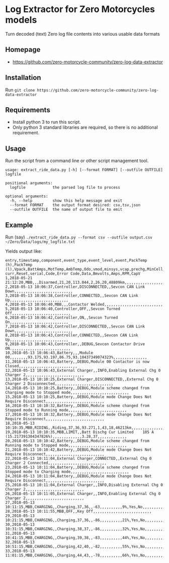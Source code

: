# Log Extractor for Zero Motorcycles models
Turn decoded (text) Zero log file contents into various usable data formats

## Homepage
* https://github.com/zero-motorcycle-community/zero-log-data-extractor

## Installation
Run `git clone https://github.com/zero-motorcycle-community/zero-log-data-extractor`

## Requirements
* Install python 3 to run this script.
* Only python 3 standard libraries are required, so there is no additional requirement.

## Usage
Run the script from a command line or other script management tool.

```
usage: extract_ride_data.py [-h] [--format FORMAT] [--outfile OUTFILE] logfile

positional arguments:
  logfile            the parsed log file to process

optional arguments:
  -h, --help         show this help message and exit
  --format FORMAT    the output format desired: csv,tsv,json
  --outfile OUTFILE  the name of output file to emit
```

## Example
Run (say) `./extract_ride_data.py --format csv --outfile output.csv ~/Zero/Data/logs/my_logfile.txt`

Yields output like:
```csv
entry,timestamp,component,event_type,event_level,event,PackTemp (h),PackTemp (l),Vpack,BattAmps,MotTemp,AmbTemp,Odo,vmod,minsys,vcap,prechg,MinCell,MaxPackTemp,PackSOC,MbbChgEn,BmsChgEn,batt curr,Reset,serial,Code,Error Code,Data,Bmvolts,Amps,RPM,CapV
1,2018-05-21 21:12:20,MBB,,,Disarmed,21,20,113.044,2,26,20,48809km,,,,,,,,,,,,,,,,,,,
2,2018-05-13 10:06:37,Controller,DISCONNECTED,,Sevcon CAN Link Down,,,,,,,,,,,,,,,,,,,,,,,,,,
3,2018-05-13 10:06:38,Controller,CONNECTED,,Sevcon CAN Link Up,,,,,,,,,,,,,,,,,,,,,,,,,,
4,2018-05-13 10:06:40,MBB,,,Contactor Welded,,,,,,,,,,,,,,,,,,,,,,,,,,
5,2018-05-13 10:06:40,Controller,OFF,,Sevcon Turned Off,,,,,,,,,,,,,,,,,,,,,,,,,,
6,2018-05-13 10:06:42,Controller,ON,,Sevcon Turned On,,,,,,,,,,,,,,,,,,,,,,,,,,
7,2018-05-13 10:06:42,Controller,DISCONNECTED,,Sevcon CAN Link Down,,,,,,,,,,,,,,,,,,,,,,,,,,
8,2018-05-13 10:06:43,Controller,CONNECTED,,Sevcon CAN Link Up,,,,,,,,,,,,,,,,,,,,,,,,,,
9,2018-05-13 10:06:43,Controller,,DEBUG,Sevcon Contactor Drive ON.,,,,,,,,,,,,,,,,,,,,,,,,,,
10,2018-05-13 10:06:43,Battery,,,Module 00,,,,,,,,93.175,93.197,86.75,93.10437349074323%,,,,,,,,,,,,,,,
11,2018-05-13 10:06:43,Battery,,DEBUG,Module 00 Contactor is now Closed,,,,,,,,,,,,,,,,,,,,,,,,,,
12,2018-05-13 10:06:43,External Charger,,INFO,Enabling External Chg 0 Charger 2,,,,,,,,,,,,,,,,,,,,,,,,,,
13,2018-05-13 10:10:25,External Charger,DISCONNECTED,,External Chg 0 Charger 2 Disconnected,,,,,,,,,,,,,,,,,,,,,,,,,,
14,2018-05-13 10:10:25,Battery,,DEBUG,Module scheme changed from Charging mode to Stopped mode,,,,,,,,,,,,,,,,,,,,,,,,,,
15,2018-05-13 10:10:25,Battery,,DEBUG,Module mode Change Does Not Require Disconnect,,,,,,,,,,,,,,,,,,,,,,,,,,
16,2018-05-13 10:10:32,Battery,,DEBUG,Module scheme changed from Stopped mode to Running mode,,,,,,,,,,,,,,,,,,,,,,,,,,
17,2018-05-13 10:10:32,Battery,,DEBUG,Module mode Change Does Not Require Disconnect,,,,,,,,,,,,,,,,,,,,,,,,,,
18,2018-05-13 10:10:35,MBB,RIDING,,Riding,37,36,93.271,1,43,18,46213km,,,,,,,,,,,,,,,,,,,
19,2018-05-13 10:10:35,MBB,LIMIT,,Batt Dischg Cur Limited    105 A (15.217391304347826%),,,,,,,,,,,,,3.28,37,,,,,,,,,,,,,
20,2018-05-13 10:10:42,Battery,,DEBUG,Module scheme changed from Running mode to Stopped mode,,,,,,,,,,,,,,,,,,,,,,,,,,
21,2018-05-13 10:10:42,Battery,,DEBUG,Module mode Change Does Not Require Disconnect,,,,,,,,,,,,,,,,,,,,,,,,,,
22,2018-05-13 10:11:04,External Charger,CONNECTED,,External Chg 0 Charger 2 Connected,,,,,,,,,,,,,,,,,,,,,,,,,,
23,2018-05-13 10:11:04,Battery,,DEBUG,Module scheme changed from Stopped mode to Charging mode,,,,,,,,,,,,,,,,,,,,,,,,,,
24,2018-05-13 10:11:04,Battery,,DEBUG,Module mode Change Does Not Require Disconnect,,,,,,,,,,,,,,,,,,,,,,,,,,
25,2018-05-13 10:11:04,External Charger,,INFO,Disabling External Chg 0 Charger 2,,,,,,,,,,,,,,,,,,,,,,,,,,
26,2018-05-13 10:11:05,External Charger,,INFO,Enabling External Chg 0 Charger 2,,,,,,,,,,,,,,,,,,,,,,,,,,
27,2018-05-13 10:11:15,MBB,CHARGING,,Charging,37,36,,-63,,,,,,,,,,9%,Yes,No,,,,,,,,,,
28,2018-05-13 10:11:55,MBB,OFF,,Key Off,,,,,,,,,,,,,,,,,,,,,,,,,,
29,2018-05-13 10:21:15,MBB,CHARGING,,Charging,37,36,,-86,,,,,,,,,,21%,Yes,No,,,,,,,,,,
30,2018-05-13 10:31:15,MBB,CHARGING,,Charging,38,37,,-86,,,,,,,,,,32%,Yes,No,,,,,,,,,,
31,2018-05-13 10:41:15,MBB,CHARGING,,Charging,39,38,,-83,,,,,,,,,,44%,Yes,No,,,,,,,,,,
32,2018-05-13 10:51:15,MBB,CHARGING,,Charging,42,40,,-82,,,,,,,,,,55%,Yes,No,,,,,,,,,,
33,2018-05-13 11:01:15,MBB,CHARGING,,Charging,44,43,,-78,,,,,,,,,,66%,Yes,No,,,,,,,,,,
```
